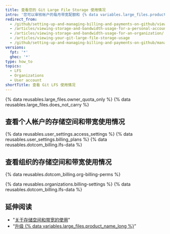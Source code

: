 ```yaml
---
title: 查看您的 Git Large File Storage 使用情况
intro: '您可以审核帐户的每月带宽配额和 {% data variables.large_files.product_name_short %} 的剩余存储空间。'
redirect_from:
  - /github/setting-up-and-managing-billing-and-payments-on-github/viewing-your-git-large-file-storage-usage
  - /articles/viewing-storage-and-bandwidth-usage-for-a-personal-account/
  - /articles/viewing-storage-and-bandwidth-usage-for-an-organization/
  - /articles/viewing-your-git-large-file-storage-usage
  - /github/setting-up-and-managing-billing-and-payments-on-github/managing-billing-for-git-large-file-storage/viewing-your-git-large-file-storage-usage
versions:
  fpt: '*'
  ghec: '*'
type: how_to
topics:
  - LFS
  - Organizations
  - User account
shortTitle: 查看 Git LFS 使用情况
---
```


{% data reusables.large_files.owner_quota_only %} {% data reusables.large_files.does_not_carry %}

## 查看个人帐户的存储空间和带宽使用情况

{% data reusables.user_settings.access_settings %}
{% data reusables.user_settings.billing_plans %}
{% data reusables.dotcom_billing.lfs-data %}

## 查看组织的存储空间和带宽使用情况

{% data reusables.dotcom_billing.org-billing-perms %}

{% data reusables.organizations.billing-settings %}
{% data reusables.dotcom_billing.lfs-data %}

## 延伸阅读

- "[关于存储空间和带宽的使用](/articles/about-storage-and-bandwidth-usage)"
- “[升级 {% data variables.large_files.product_name_long %}](/articles/upgrading-git-large-file-storage/)”
